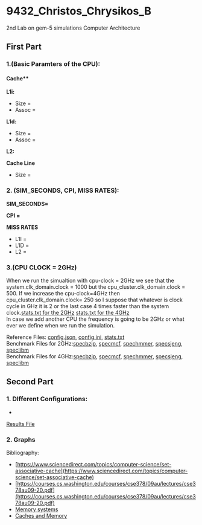 # 9432_Christos_Chrysikos_B
2nd Lab on gem-5 simulations Computer Architecture



## First Part

### 1.(Basic Paramters of the CPU):

#### Cache**
**L1i:**
* Size =
* Assoc =

**L1d:**
* Size =
* Assoc =

**L2:**

**Cache Line**
* Size = 
### 2. (SIM_SECONDS, CPI, MISS RATES):

**SIM_SECONDS=**

**CPI =**  

**MISS RATES**
* L1I = 
* L1D =
* L2 = 

### 3.(CPU CLOCK = 2GHz)

When we run the simualtion with cpu-clock = 2GHz we see that the system.clk_domain.clock = 1000 but the cpu_cluster.clk_domain.clock = 500. If we increase the cpu-clock=4GHz then cpu_cluster.clk_domain.clock= 250 so I suppose that whatever is clock cycle in GHz it is 2 or the last case 4 times faster than the system clock.[stats.txt for the 2GHz]()  [stats.txt for the 4GHz]()  
In case we add another CPU the frequency is going to be 2GHz or what ever we define when we run the simulation. 



Reference Files: [config.json](), [config.ini](), [stats.txt]()  
Benchmark Files for 2GHz:[specbzip](), [specmcf](), [spechmmer](), [specsjeng](), [speclibm]()  
Benchmark Files for 4GHz:[specbzip](), [specmcf](), [spechmmer](), [specsjeng](), [speclibm]()


## Second Part

### 1. DIfferent Configurations:
* 






[Results File](https://github.com/christos99/9432_Christos_Chrysikos_B/blob/main/Files/CPI%20-%20Results-All/Results_spec_results_cpi_all.txt)

### 2. Graphs






Bibliography:
* [https://www.sciencedirect.com/topics/computer-science/set-associative-cache](https://www.sciencedirect.com/topics/computer-science/set-associative-cache)  
* [https://courses.cs.washington.edu/courses/cse378/09au/lectures/cse378au09-20.pdf](https://courses.cs.washington.edu/courses/cse378/09au/lectures/cse378au09-20.pdf)
* [Memory systems]()
* [Caches and Memory]()
